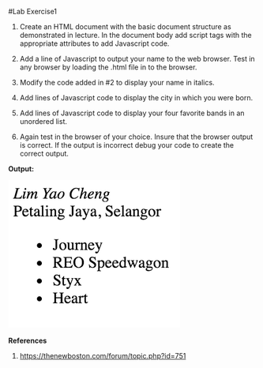 #Lab Exercise1

1. Create an HTML document with the basic document structure as demonstrated in lecture. In the document body add script tags with the appropriate attributes to add Javascript code.

2. Add a line of Javascript to output your name to the web browser. Test in any browser by loading the .html file in to the browser.

3. Modify the code added in #2 to display your name in italics.

4. Add lines of Javascript code to display the city in which you were born.

5. Add lines of Javascript code to display your four favorite bands in an unordered list.

6. Again test in the browser of your choice. Insure that the browser output is correct. If the output is incorrect debug your code to create the correct output.

**Output:** 

![Output](https://github.com/yclim95/JavaScript-for-Beginners/blob/master/session1_hello_js/lab_exercise_1/lab_exercise1.png)

**References** 
1. https://thenewboston.com/forum/topic.php?id=751